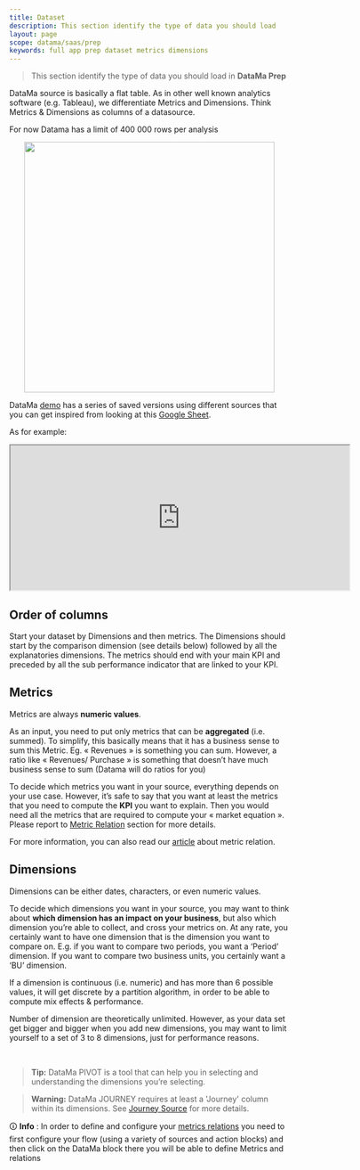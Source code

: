 ```yaml
---
title: Dataset
description: This section identify the type of data you should load
layout: page
scope: datama/saas/prep
keywords: full app prep dataset metrics dimensions
---
```



> This section identify the type of data you should load in **DataMa Prep**

DataMa source is basically a flat table.
As in other well known analytics software (e.g. Tableau), we differentiate Metrics and Dimensions. Think Metrics & Dimensions as columns of a datasource. 

For now Datama has a limit of 400 000 rows per analysis

<center><img src="{{site.url}}/{{site.baseurl}}/core_app/new/prep/images/dataset_DimensionsMetrics.png"  style="width:450px; height:auto;"/></center>


DataMa <a href="https://app.datama.io/" target="_blank">demo</a> has a series of saved versions using different sources that you can get inspired from looking at this [Google Sheet](https://docs.google.com/spreadsheets/d/1bNEeqm5CfpPmYPr_t4ff1xcJkSBKoVvwJd4vKB0sDzs/edit#gid=0).

As for example:

<center> <iframe width=610 height=260 src="https://docs.google.com/spreadsheets/d/e/2PACX-1vTXRV_yX735skN1XO80vxldchFr5tii0E1mUgk0vdkaZaOGDxHY9yVZEk0wXb1zag0OVIQzxRBm1zuw/pubhtml?gid=1408263987&amp;single=true&amp;widget=true&amp;headers=false"></iframe> </center>

## Order of columns

Start your dataset by Dimensions and then metrics. The Dimensions should start by the comparison dimension (see details below) followed by all the explanatories dimensions. The metrics should end with your main KPI and preceded by all the sub performance indicator that are linked to your KPI. 

## Metrics

Metrics are always **numeric values**. 

As an input, you need to put only metrics that can be **aggregated** (i.e. summed). To simplify, this basically means that it has a business sense to sum this Metric. Eg. « Revenues » is something you can sum. However, a ratio like « Revenues/ Purchase » is something that doesn’t have much business sense to sum (Datama will do ratios for you)

To decide which metrics you want in your source, everything depends on your use case. However, it’s safe to say that you want at least the metrics that you need to compute the **KPI** you want to explain. Then you would need all the metrics that are required to compute your « market equation ». Please report to [Metric Relation]({{site.url}}/{{site.baseurl}}/core_app/new/prep/metric_relation.md) section for more details.

For more information, you can also read our [article](https://datama.fr/how-to-build-my-business-metric-relation/) about metric relation.

## Dimensions

Dimensions can be either dates, characters, or even numeric values.

To decide which dimensions you want in your source, you may want to think about **which dimension has an impact on your business**, but also which dimension you’re able to collect, and cross your metrics on. At any rate, you certainly want to have one dimension that is the dimension you want to compare on. E.g. if you want to compare two periods, you want a ‘Period’ dimension. If you want to compare two business units, you certainly want a ‘BU’ dimension.

If a dimension is continuous (i.e. numeric) and has more than 6 possible values, it will get discrete by a partition algorithm, in order to be able to compute mix effects & performance.

Number of dimension are theoretically unlimited. However, as your data set get bigger and bigger when you add new dimensions, you may want to limit yourself to a set of 3 to 8 dimensions, just for performance reasons.

<br/>

> **Tip:** DataMa PIVOT is a tool that can help you in selecting and understanding the dimensions you’re selecting.

> **Warning:** DataMa JOURNEY requires at least a 'Journey' column within its dimensions. See [Journey Source]({{site.url}}/{{site.baseurl}}/core_app/journey.md) for more details.


🛈 **Info** : In order to define and configure your [metrics relations]({{site.url}}/{{site.baseurl}}/core_app/new/prep/metric_relation.md) you need to first configure your flow (using a variety of sources and action blocks) and then click on the DataMa block there you will be able to define Metrics and relations
